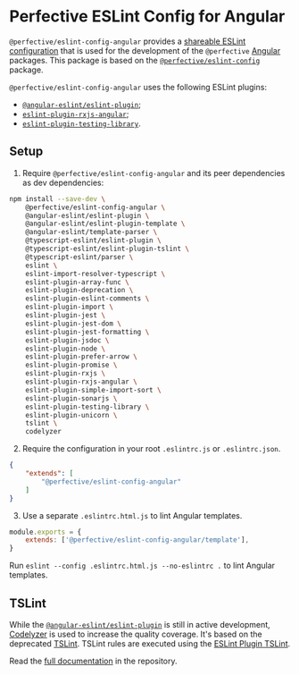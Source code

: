# Perfective ESLint Config for Angular

`@perfective/eslint-config-angular` provides
a [shareable ESLint configuration](https://eslint.org/docs/developer-guide/shareable-configs)
that is used for the development of the `@perfective` [Angular](https://angular.io) packages.
This package is based on the
[`@perfective/eslint-config`](https://www.npmjs.com/package/@perfective/eslint-config) package.

`@perfective/eslint-config-angular` uses the following ESLint plugins:

* [`@angular-eslint/eslint-plugin`](https://github.com/angular-eslint/angular-eslint);
* [`eslint-plugin-rxjs-angular`](https://github.com/cartant/eslint-plugin-rxjs-angular);
* [`eslint-plugin-testing-library`](https://github.com/testing-library/eslint-plugin-testing-library).

## Setup

1. Require `@perfective/eslint-config-angular` and its peer dependencies as dev dependencies:
```bash
npm install --save-dev \
    @perfective/eslint-config-angular \
    @angular-eslint/eslint-plugin \
    @angular-eslint/eslint-plugin-template \
    @angular-eslint/template-parser \
    @typescript-eslint/eslint-plugin \
    @typescript-eslint/eslint-plugin-tslint \
    @typescript-eslint/parser \
    eslint \
    eslint-import-resolver-typescript \
    eslint-plugin-array-func \
    eslint-plugin-deprecation \
    eslint-plugin-eslint-comments \
    eslint-plugin-import \
    eslint-plugin-jest \
    eslint-plugin-jest-dom \
    eslint-plugin-jest-formatting \
    eslint-plugin-jsdoc \
    eslint-plugin-node \
    eslint-plugin-prefer-arrow \
    eslint-plugin-promise \
    eslint-plugin-rxjs \
    eslint-plugin-rxjs-angular \
    eslint-plugin-simple-import-sort \
    eslint-plugin-sonarjs \
    eslint-plugin-testing-library \
    eslint-plugin-unicorn \
    tslint \
    codelyzer
```

2. Require the configuration in your root `.eslintrc.js` or `.eslintrc.json`.
```json
{
    "extends": [
        "@perfective/eslint-config-angular"
    ]
}
```

3. Use a separate `.eslintrc.html.js` to lint Angular templates.
```js
module.exports = {
    extends: ['@perfective/eslint-config-angular/template'],
}
```

Run `eslint --config .eslintrc.html.js --no-eslintrc .` to lint Angular templates.

## TSLint

While the [`@angular-eslint/eslint-plugin`](https://github.com/angular-eslint/angular-eslint) is
still in active development,
[Codelyzer](https://github.com/mgechev/codelyzer) is used to increase the quality coverage.
It's based on the deprecated [TSLint](https://palantir.github.io/tslint/).
TSLint rules are executed using the
[ESLint Plugin TSLint](https://github.com/typescript-eslint/typescript-eslint/tree/master/packages/eslint-plugin-tslint).

Read the [full documentation](https://github.com/perfective/estlint-config-angular/blob/master/README.adoc) 
in the repository.
